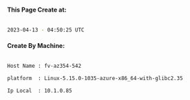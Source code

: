 
   
#### This Page Create at:

```bash

2023-04-13 - 04:50:25 UTC

```

#### Create By Machine:

```bash

Host Name : fv-az354-542

platform  : Linux-5.15.0-1035-azure-x86_64-with-glibc2.35

Ip Local  : 10.1.0.85

```

